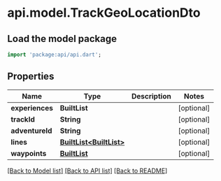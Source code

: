 # api.model.TrackGeoLocationDto

## Load the model package
```dart
import 'package:api/api.dart';
```

## Properties
Name | Type | Description | Notes
------------ | ------------- | ------------- | -------------
**experiences** | **BuiltList<String>** |  | [optional] 
**trackId** | **String** |  | [optional] 
**adventureId** | **String** |  | [optional] 
**lines** | [**BuiltList<BuiltList<double>>**](BuiltList.md) |  | [optional] 
**waypoints** | [**BuiltList<TrackGeoLocationWaypointDto>**](TrackGeoLocationWaypointDto.md) |  | [optional] 

[[Back to Model list]](../README.md#documentation-for-models) [[Back to API list]](../README.md#documentation-for-api-endpoints) [[Back to README]](../README.md)


